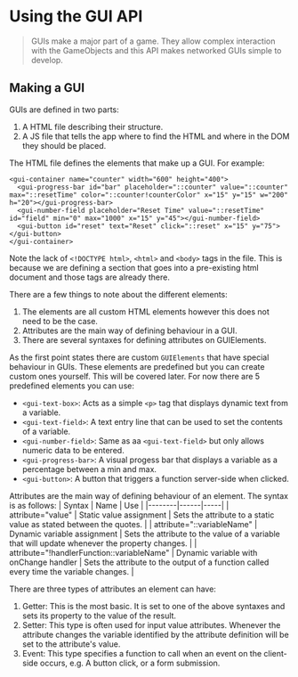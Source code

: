 # Using the GUI API
> GUIs make a major part of a game. They allow complex interaction with the GameObjects and this API makes networked GUIs simple to develop.

## Making a GUI
GUIs are defined in two parts:
1. A HTML file describing their structure.
2. A JS file that tells the app where to find the HTML and where in the DOM they should be placed.

The HTML file defines the elements that make up a GUI. For example:
```{html}
<gui-container name="counter" width="600" height="400">
  <gui-progress-bar id="bar" placeholder="::counter" value="::counter" max="::resetTime" color="::counter!counterColor" x="15" y="15" w="200" h="20"></gui-progress-bar>
  <gui-number-field placeholder="Reset Time" value="::resetTime" id="field" min="0" max="1000" x="15" y="45"></gui-number-field>
  <gui-button id="reset" text="Reset" click="::reset" x="15" y="75"></gui-button>
</gui-container>
```
Note the lack of `<!DOCTYPE html>`, `<html>` and `<body>` tags in the file. This is because we are defining a section that goes into a pre-existing html document and those tags are already there.

There are a few things to note about the different elements:
1. The elements are all custom HTML elements however this does not need to be the case.
2. Attributes are the main way of defining behaviour in a GUI.
3. There are several syntaxes for defining attributes on GUIElements.

As the first point states there are custom `GUIElements` that have special behaviour in GUIs. These elements are predefined but you can create custom ones yourself. This will be covered later. For now there are 5 predefined elements you can use:
- `<gui-text-box>`: Acts as a simple `<p>` tag that displays dynamic text from a variable.
- `<gui-text-field>`: A text entry line that can be used to set the contents of a variable.
- `<gui-number-field>`: Same as aa `<gui-text-field>` but only allows numeric data to be entered.
- `<gui-progress-bar>`: A visual progess bar that displays a variable as a percentage between a min and max.
- `<gui-button>`: A button that triggers a function server-side when clicked.

Attributes are the main way of defining behaviour of an element. The syntax is as follows:
| Syntax | Name | Use |
|--------|------|-----|
| attribute="value" | Static value assignment | Sets the attribute to a static value as stated between the quotes. |
| attribute="::variableName" | Dynamic variable assignment | Sets the attribute to the value of a variable that will update whenever the property changes. |
| attribute="!handlerFunction::variableName" | Dynamic variable with onChange handler | Sets the attribute to the output of a function called every time the variable changes. |

There are three types of attributes an element can have:
1. Getter: This is the most basic. It is set to one of the above syntaxes and sets its property to the value of the result.
2. Setter: This type is often used for input value attributes. Whenever the attribute changes the variable identified by the attribute definition will be set to the attribute's value.
3. Event: This type specifies a function to call when an event on the client-side occurs, e.g. A button click, or a form submission.
